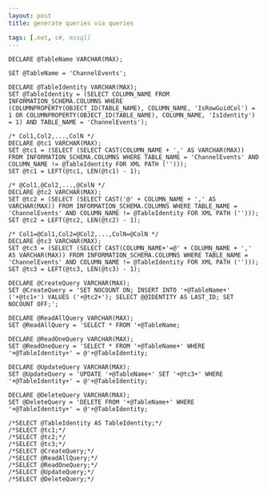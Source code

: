 ```yaml
---
layout: post
title: generate queries via queries

tags: [.net, c#, mssql]
---
```


    DECLARE @TableName VARCHAR(MAX);

    SET @TableName = 'ChannelEvents';

    DECLARE @TableIdentity VARCHAR(MAX);
    SET @TableIdentity = (SELECT COLUMN_NAME FROM INFORMATION_SCHEMA.COLUMNS WHERE (COLUMNPROPERTY(OBJECT_ID(TABLE_NAME), COLUMN_NAME, 'IsRowGuidCol') = 1 OR COLUMNPROPERTY(OBJECT_ID(TABLE_NAME), COLUMN_NAME, 'IsIdentity') = 1) AND TABLE_NAME = 'ChannelEvents');

    /* Col1,Col2,...,ColN */
    DECLARE @tc1 VARCHAR(MAX);
    SET @tc1 = (SELECT (SELECT CAST(COLUMN_NAME + ',' AS VARCHAR(MAX)) FROM INFORMATION_SCHEMA.COLUMNS WHERE TABLE_NAME = 'ChannelEvents' AND COLUMN_NAME != @TableIdentity FOR XML PATH ('')));
    SET @tc1 = LEFT(@tc1, LEN(@tc1) - 1);

    /* @Col1,@Col2,...,@ColN */
    DECLARE @tc2 VARCHAR(MAX);
    SET @tc2 = (SELECT (SELECT CAST('@' + COLUMN_NAME + ',' AS VARCHAR(MAX)) FROM INFORMATION_SCHEMA.COLUMNS WHERE TABLE_NAME = 'ChannelEvents' AND COLUMN_NAME != @TableIdentity FOR XML PATH ('')));
    SET @tc2 = LEFT(@tc2, LEN(@tc2) - 1);

    /* Col1=@Col1,Col2=@Col2,...,ColN=@ColN */
    DECLARE @tc3 VARCHAR(MAX);
    SET @tc3 = (SELECT (SELECT CAST(COLUMN_NAME+'=@' + COLUMN_NAME + ',' AS VARCHAR(MAX)) FROM INFORMATION_SCHEMA.COLUMNS WHERE TABLE_NAME = 'ChannelEvents' AND COLUMN_NAME != @TableIdentity FOR XML PATH ('')));
    SET @tc3 = LEFT(@tc3, LEN(@tc3) - 1);

    DECLARE @CreateQuery VARCHAR(MAX);
    SET @CreateQuery = 'SET NOCOUNT ON; INSERT INTO '+@TableName+' ('+@tc1+') VALUES ('+@tc2+'); SELECT @@IDENTITY AS LAST_ID; SET NOCOUNT OFF;';

    DECLARE @ReadAllQuery VARCHAR(MAX);
    SET @ReadAllQuery = 'SELECT * FROM '+@TableName;

    DECLARE @ReadOneQuery VARCHAR(MAX);
    SET @ReadOneQuery = 'SELECT * FROM '+@TableName+' WHERE '+@TableIdentity+' = @'+@TableIdentity;

    DECLARE @UpdateQuery VARCHAR(MAX);
    SET @UpdateQuery = 'UPDATE '+@TableName+' SET '+@tc3+' WHERE '+@TableIdentity+' = @'+@TableIdentity;

    DECLARE @DeleteQuery VARCHAR(MAX);
    SET @DeleteQuery = 'DELETE FROM '+@TableName+' WHERE '+@TableIdentity+' = @'+@TableIdentity;

    /*SELECT @TableIdentity AS TableIdentity;*/
    /*SELECT @tc1;*/
    /*SELECT @tc2;*/
    /*SELECT @tc3;*/
    /*SELECT @CreateQuery;*/
    /*SELECT @ReadAllQuery;*/
    /*SELECT @ReadOneQuery;*/
    /*SELECT @UpdateQuery;*/
    /*SELECT @DeleteQuery;*/
